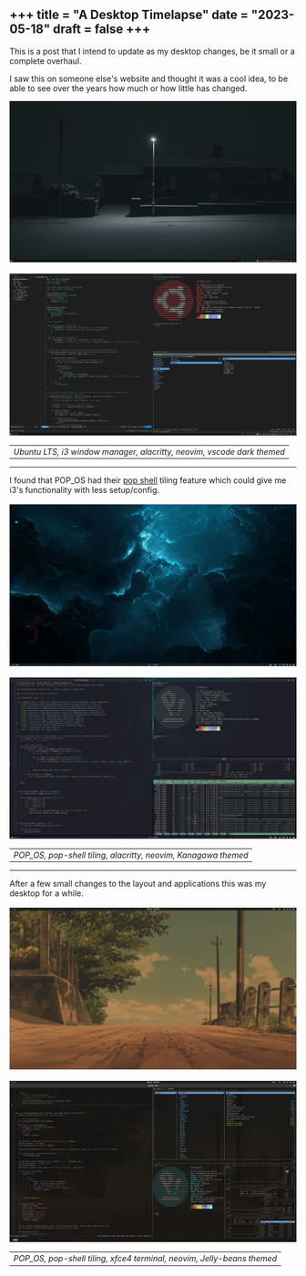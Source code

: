 +++
title = "A Desktop Timelapse"
date = "2023-05-18"
draft = false
+++
---

This is a post that I intend to update as my desktop changes, be it small or a complete overhaul.

I saw this on someone else's website and thought it was a cool idea, to be able to see over the years how much or how little has changed.

<img src="/images/desktop-2022-1.png" alt="Desktop 2022 wallpaper" class="img-fluid" />
<br/>
<br/>

<img src="/images/desktop-2022-2.png" alt="Desktop 2022 apps" class="img-fluid" />

||
|:--:|
| *Ubuntu LTS, i3 window manager, alacritty, neovim, vscode dark themed* |

<hr/>
I found that POP_OS had their <a href="https://github.com/pop-os/shell" target="_blank">pop shell</a> tiling feature which could give me i3's functionality with less setup/config.
<br/>
<br/>

<img src="/images/desktop-2022-2-1.png" alt="Desktop 2022 second wallpaper" class="img-fluid" />
<br/>
<br/>
<img src="/images/desktop-2022-2-2.png" alt="Desktop 2022 second apps" class="img-fluid" />

||
|:--:|
| *POP_OS, pop-shell tiling, alacritty, neovim, Kanagawa themed* |

<hr/>
After a few small changes to the layout and applications this was my desktop for a while.
<br/>
<br/>

<img src="/images/desktop-2023-1.png" alt="Desktop 2022 second wallpaper" class="img-fluid" />
<br/>
<br/>
<img src="/images/desktop-2023-2.png" alt="Desktop 2022 second apps" class="img-fluid" />

||
|:--:|
| *POP_OS, pop-shell tiling, xfce4 terminal, neovim, Jelly-beans themed* |
